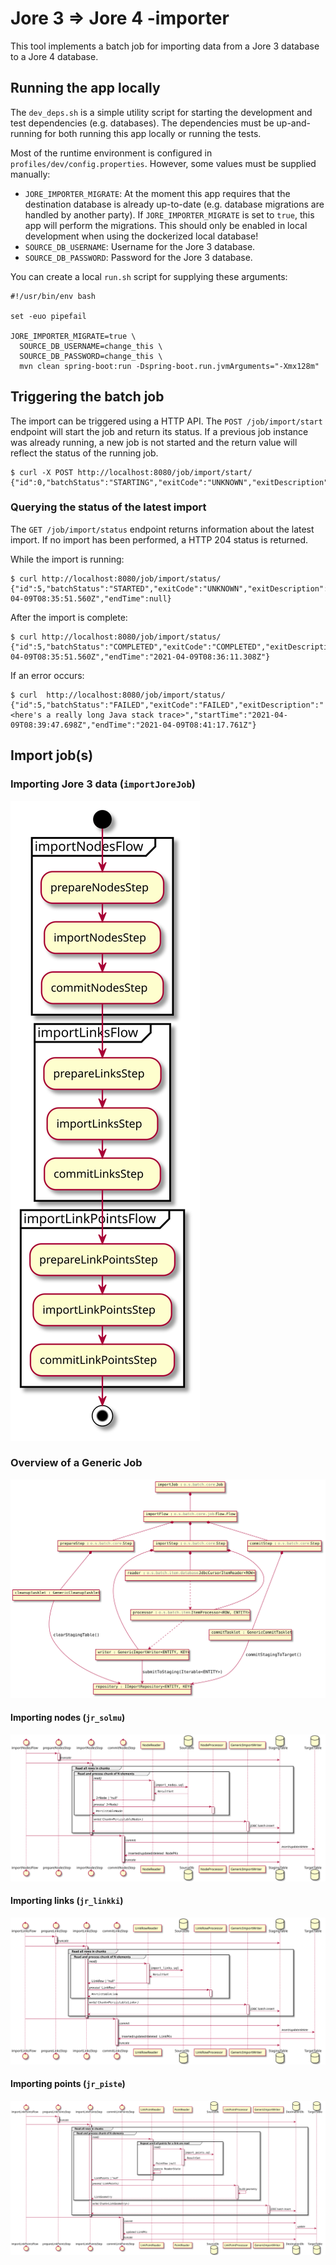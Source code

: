 # Jore 3 => Jore 4 -importer

This tool implements a batch job for importing data from a Jore 3 database to a Jore 4 database.

## Running the app locally

The `dev_deps.sh` is a simple utility script for starting the development and test dependencies (e.g. databases). The dependencies must be up-and-running for both running this app locally or running the tests.

Most of the runtime environment is configured in `profiles/dev/config.properties`. However, some values must be supplied manually:

- `JORE_IMPORTER_MIGRATE`: At the moment this app requires that the destination database is already up-to-date (e.g. database migrations are handled by another party). If `JORE_IMPORTER_MIGRATE` is set to `true`, this app will perform the migrations. This should only be enabled in local development when using the dockerized local database!
- `SOURCE_DB_USERNAME`: Username for the Jore 3 database.
- `SOURCE_DB_PASSWORD`: Password for the Jore 3 database.

You can create a local `run.sh` script for supplying these arguments:

```shell
#!/usr/bin/env bash

set -euo pipefail

JORE_IMPORTER_MIGRATE=true \
  SOURCE_DB_USERNAME=change_this \
  SOURCE_DB_PASSWORD=change_this \
  mvn clean spring-boot:run -Dspring-boot.run.jvmArguments="-Xmx128m"

```

## Triggering the batch job

The import can be triggered using a HTTP API. The `POST /job/import/start` endpoint will start the job and return its status. If a previous job instance was already running, a new job is not started and the return value will reflect the status of the running job.

```shell
$ curl -X POST http://localhost:8080/job/import/start/
{"id":0,"batchStatus":"STARTING","exitCode":"UNKNOWN","exitDescription":null,"startTime":null,"endTime":null}
```

### Querying the status of the latest import

The `GET /job/import/status` endpoint returns information about the latest import. If no import has been performed, a HTTP 204 status is returned.

While the import is running:

```shell
$ curl http://localhost:8080/job/import/status/
{"id":5,"batchStatus":"STARTED","exitCode":"UNKNOWN","exitDescription":null,"startTime":"2021-04-09T08:35:51.560Z","endTime":null}
```

After the import is complete:

```shell
$ curl http://localhost:8080/job/import/status/
{"id":5,"batchStatus":"COMPLETED","exitCode":"COMPLETED","exitDescription":null,"startTime":"2021-04-09T08:35:51.560Z","endTime":"2021-04-09T08:36:11.308Z"}
```

If an error occurs:

```shell
$ curl  http://localhost:8080/job/import/status/
{"id":5,"batchStatus":"FAILED","exitCode":"FAILED","exitDescription":"<here's a really long Java stack trace>","startTime":"2021-04-09T08:39:47.698Z","endTime":"2021-04-09T08:41:17.761Z"}
```

## Import job(s)

### Importing Jore 3 data (`importJoreJob`)

![Overview](images/import_jore_job.svg "Job overview")

### Overview of a Generic Job

![objectDiagram](images/job_diagram.svg "Object diagram of a generic job")

#### Importing nodes (`jr_solmu`)

![Overview](images/import_nodes_step.svg "Step overview")

#### Importing links (`jr_linkki`)

![Overview](images/import_links_step.svg "Step overview")

#### Importing points (`jr_piste`)

![Overview](images/import_points_step.svg "Step overview")
